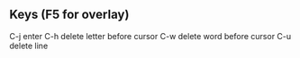 Keys (F5 for overlay)
---------------------

C-j enter
C-h delete letter before cursor
C-w delete word before cursor
C-u delete line
